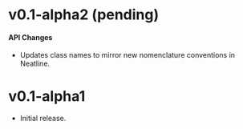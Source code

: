 # v0.1-alpha2 (pending)

#### API Changes

  - Updates class names to mirror new nomenclature conventions in Neatline.

# v0.1-alpha1

  - Initial release.

